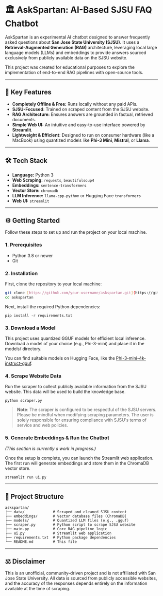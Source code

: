 # 🏛️ AskSpartan: AI-Based SJSU FAQ Chatbot

AskSpartan is an experimental AI chatbot designed to answer frequently asked questions about **San Jose State University (SJSU)**. It uses a **Retrieval-Augmented Generation (RAG)** architecture, leveraging local large language models (LLMs) and embeddings to provide answers sourced exclusively from publicly available data on the SJSU website.

This project was created for educational purposes to explore the implementation of end-to-end RAG pipelines with open-source tools.

---

## 🚀 Key Features

-   **Completely Offline & Free:** Runs locally without any paid APIs.
-   **SJSU-Focused:** Trained on scraped content from the SJSU website.
-   **RAG Architecture:** Ensures answers are grounded in factual, retrieved documents.
-   **Simple Web UI:** An intuitive and easy-to-use interface powered by **Streamlit**.
-   **Lightweight & Efficient:** Designed to run on consumer hardware (like a MacBook) using quantized models like **Phi-3 Mini**, **Mistral**, or **Llama**.

---

## 🛠️ Tech Stack

-   **Language:** Python 3
-   **Web Scraping:** `requests`, `beautifulsoup4`
-   **Embeddings:** `sentence-transformers`
-   **Vector Store:** `chromadb`
-   **LLM Inference:** `llama-cpp-python` or Hugging Face `transformers`
-   **Web UI:** `streamlit`

---

## ⚙️ Getting Started

Follow these steps to set up and run the project on your local machine.

### 1. Prerequisites

-   Python 3.8 or newer
-   Git

### 2. Installation

First, clone the repository to your local machine:

```bash
git clone [https://github.com/your-username/askspartan.git](https://github.com/your-username/askspartan.git)
cd askspartan
```
Next, install the required Python dependencies:
```
pip install -r requirements.txt
```

### 3. Download a Model

This project uses quantized GGUF models for efficient local inference. Download a model of your choice (e.g., Phi-3-mini) and place it in the models/ directory.

You can find suitable models on Hugging Face, like the [Phi-3-mini-4k-instruct-gguf](https://huggingface.co/microsoft/Phi-3-mini-4k-instruct-gguf).

### 4. Scrape Website Data

Run the scraper to collect publicly available information from the SJSU website. This data will be used to build the knowledge base.
```
python scraper.py
```

> **Note**: The scraper is configured to be respectful of the SJSU servers. Please be mindful when modifying scraping parameters. The user is solely responsible for ensuring compliance with SJSU's terms of service and web policies.

### 5. Generate Embeddings & Run the Chatbot

*(This section is currently a work in progress.)*

Once the setup is complete, you can launch the Streamlit web application. The first run will generate embeddings and store them in the ChromaDB vector store.

```
streamlit run ui.py
```

---

## 📂 Project Structure

```
askspartan/
├── data/             # Scraped and cleaned SJSU content
├── embeddings/       # Vector database files (ChromaDB)
├── models/           # Quantized LLM files (e.g., .gguf)
├── scraper.py        # Python script to scrape SJSU website
├── main.py           # Core RAG pipeline logic
├── ui.py             # Streamlit web application
├── requirements.txt  # Python package dependencies
└── README.md         # This file
```

---


## ⚖️ Disclaimer

This is an unofficial, community-driven project and is not affiliated with San Jose State University. All data is sourced from publicly accessible websites, and the accuracy of the responses depends entirely on the information available at the time of scraping.